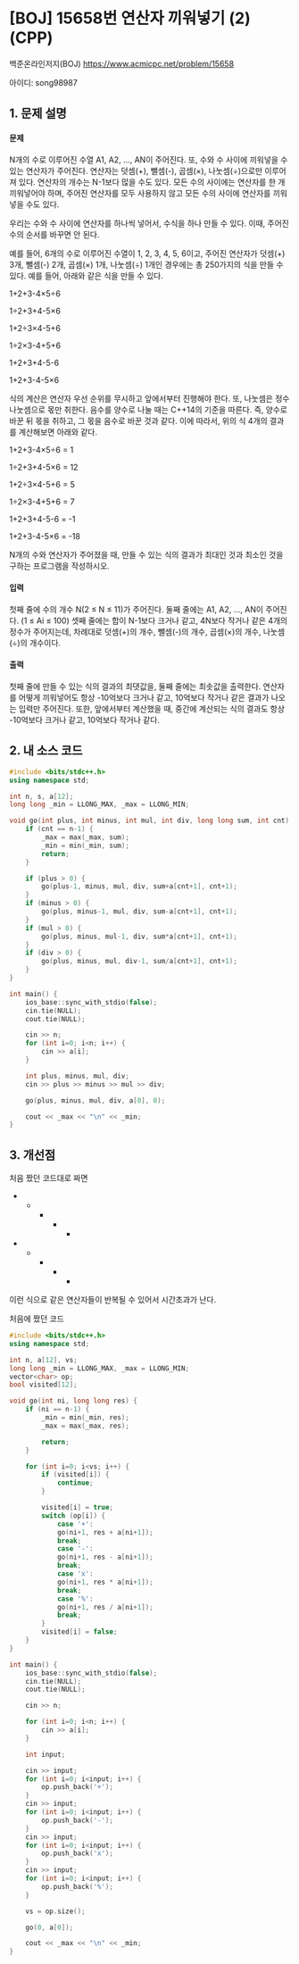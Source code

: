# [BOJ] 15658번 연산자 끼워넣기 (2) (CPP)


백준온라인저지(BOJ) https://www.acmicpc.net/problem/15658


아이디: song98987


## 1. 문제 설명

#### 문제
N개의 수로 이루어진 수열 A1, A2, ..., AN이 주어진다. 또, 수와 수 사이에 끼워넣을 수 있는 연산자가 주어진다. 연산자는 덧셈(+), 뺄셈(-), 곱셈(×), 나눗셈(÷)으로만 이루어져 있다. 연산자의 개수는 N-1보다 많을 수도 있다. 모든 수의 사이에는 연산자를 한 개 끼워넣어야 하며, 주어진 연산자를 모두 사용하지 않고 모든 수의 사이에 연산자를 끼워넣을 수도 있다.

우리는 수와 수 사이에 연산자를 하나씩 넣어서, 수식을 하나 만들 수 있다. 이때, 주어진 수의 순서를 바꾸면 안 된다.

예를 들어, 6개의 수로 이루어진 수열이 1, 2, 3, 4, 5, 6이고, 주어진 연산자가 덧셈(+) 3개, 뺄셈(-) 2개, 곱셈(×) 1개, 나눗셈(÷) 1개인 경우에는 총 250가지의 식을 만들 수 있다. 예를 들어, 아래와 같은 식을 만들 수 있다.

1+2+3-4×5÷6

1÷2+3+4-5×6

1+2÷3×4-5+6

1÷2×3-4+5+6

1+2+3+4-5-6

1+2+3-4-5×6

식의 계산은 연산자 우선 순위를 무시하고 앞에서부터 진행해야 한다. 또, 나눗셈은 정수 나눗셈으로 몫만 취한다. 음수를 양수로 나눌 때는 C++14의 기준을 따른다. 즉, 양수로 바꾼 뒤 몫을 취하고, 그 몫을 음수로 바꾼 것과 같다. 이에 따라서, 위의 식 4개의 결과를 계산해보면 아래와 같다.

1+2+3-4×5÷6 = 1

1÷2+3+4-5×6 = 12

1+2÷3×4-5+6 = 5

1÷2×3-4+5+6 = 7

1+2+3+4-5-6 = -1

1+2+3-4-5×6 = -18

N개의 수와 연산자가 주어졌을 때, 만들 수 있는 식의 결과가 최대인 것과 최소인 것을 구하는 프로그램을 작성하시오.

#### 입력
첫째 줄에 수의 개수 N(2 ≤ N ≤ 11)가 주어진다. 둘째 줄에는 A1, A2, ..., AN이 주어진다. (1 ≤ Ai ≤ 100) 셋째 줄에는 합이 N-1보다 크거나 같고, 4N보다 작거나 같은 4개의 정수가 주어지는데, 차례대로 덧셈(+)의 개수, 뺄셈(-)의 개수, 곱셈(×)의 개수, 나눗셈(÷)의 개수이다. 

#### 출력
첫째 줄에 만들 수 있는 식의 결과의 최댓값을, 둘째 줄에는 최솟값을 출력한다. 연산자를 어떻게 끼워넣어도 항상 -10억보다 크거나 같고, 10억보다 작거나 같은 결과가 나오는 입력만 주어진다. 또한, 앞에서부터 계산했을 때, 중간에 계산되는 식의 결과도 항상 -10억보다 크거나 같고, 10억보다 작거나 같다.


## 2. 내 소스 코드

```c++
#include <bits/stdc++.h>
using namespace std;

int n, s, a[12];
long long _min = LLONG_MAX, _max = LLONG_MIN;

void go(int plus, int minus, int mul, int div, long long sum, int cnt) {
    if (cnt == n-1) {
        _max = max(_max, sum);
        _min = min(_min, sum);
        return;
    }

    if (plus > 0) {
        go(plus-1, minus, mul, div, sum+a[cnt+1], cnt+1);
    }
    if (minus > 0) {
        go(plus, minus-1, mul, div, sum-a[cnt+1], cnt+1);
    }
    if (mul > 0) {
        go(plus, minus, mul-1, div, sum*a[cnt+1], cnt+1);
    }
    if (div > 0) {
        go(plus, minus, mul, div-1, sum/a[cnt+1], cnt+1);
    }
}

int main() {
    ios_base::sync_with_stdio(false);
    cin.tie(NULL);
    cout.tie(NULL);    

    cin >> n;
    for (int i=0; i<n; i++) {
        cin >> a[i];
    }

    int plus, minus, mul, div;
    cin >> plus >> minus >> mul >> div;

    go(plus, minus, mul, div, a[0], 0);

    cout << _max << "\n" << _min;
}
```

## 3. 개선점

처음 짰던 코드대로 짜면

+ + + + +

+ + + + +

이런 식으로 같은 연산자들이 반복될 수 있어서 시간초과가 난다.

처음에 짰던 코드

```c++
#include <bits/stdc++.h>
using namespace std;

int n, a[12], vs;
long long _min = LLONG_MAX, _max = LLONG_MIN;
vector<char> op;
bool visited[12];

void go(int ni, long long res) {
    if (ni == n-1) {
        _min = min(_min, res);
        _max = max(_max, res);

        return;
    }

    for (int i=0; i<vs; i++) {
        if (visited[i]) {
            continue;
        }

        visited[i] = true;
        switch (op[i]) {
            case '+':
            go(ni+1, res + a[ni+1]);
            break;
            case '-':
            go(ni+1, res - a[ni+1]);
            break;
            case 'x':
            go(ni+1, res * a[ni+1]);
            break;
            case '%':
            go(ni+1, res / a[ni+1]);
            break;
        }
        visited[i] = false;
    }
}

int main() {
    ios_base::sync_with_stdio(false);
    cin.tie(NULL);
    cout.tie(NULL);

    cin >> n;

    for (int i=0; i<n; i++) {
        cin >> a[i];
    }

    int input;

    cin >> input;
    for (int i=0; i<input; i++) {
        op.push_back('+');
    }
    cin >> input;
    for (int i=0; i<input; i++) {
        op.push_back('-');
    }
    cin >> input;
    for (int i=0; i<input; i++) {
        op.push_back('x');
    }
    cin >> input;
    for (int i=0; i<input; i++) {
        op.push_back('%');
    }

    vs = op.size();

    go(0, a[0]);

    cout << _max << "\n" << _min;
}
```